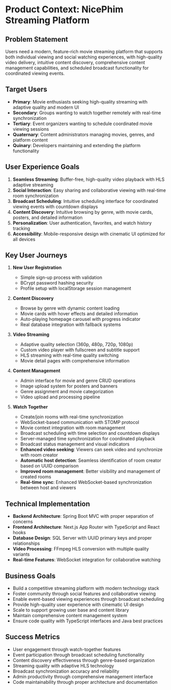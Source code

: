 # Product Context: NicePhim Streaming Platform

## Problem Statement
Users need a modern, feature-rich movie streaming platform that supports both individual viewing and social watching experiences, with high-quality video delivery, intuitive content discovery, comprehensive content management capabilities, and scheduled broadcast functionality for coordinated viewing events.

## Target Users
- **Primary**: Movie enthusiasts seeking high-quality streaming with adaptive quality and modern UI
- **Secondary**: Groups wanting to watch together remotely with real-time synchronization
- **Tertiary**: Event organizers wanting to schedule coordinated movie viewing sessions
- **Quaternary**: Content administrators managing movies, genres, and platform content
- **Quinary**: Developers maintaining and extending the platform functionality

## User Experience Goals
1. **Seamless Streaming**: Buffer-free, high-quality video playback with HLS adaptive streaming
2. **Social Interaction**: Easy sharing and collaborative viewing with real-time room synchronization
3. **Broadcast Scheduling**: Intuitive scheduling interface for coordinated viewing events with countdown displays
4. **Content Discovery**: Intuitive browsing by genre, with movie cards, posters, and detailed information
5. **Personalization**: User authentication, favorites, and watch history tracking
6. **Accessibility**: Mobile-responsive design with cinematic UI optimized for all devices

## Key User Journeys
1. **New User Registration**
   - Simple sign-up process with validation
   - BCrypt password hashing security
   - Profile setup with localStorage session management

2. **Content Discovery**
   - Browse by genre with dynamic content loading
   - Movie cards with hover effects and detailed information
   - Auto-playing homepage carousel with progress indicator
   - Real database integration with fallback systems

3. **Video Streaming**
   - Adaptive quality selection (360p, 480p, 720p, 1080p)
   - Custom video player with fullscreen and subtitle support
   - HLS streaming with real-time quality switching
   - Movie detail pages with comprehensive information

4. **Content Management**
   - Admin interface for movie and genre CRUD operations
   - Image upload system for posters and banners
   - Genre assignment and movie categorization
   - Video upload and processing pipeline

5. **Watch Together**
   - Create/join rooms with real-time synchronization
   - WebSocket-based communication with STOMP protocol
   - Movie context integration with room management
   - Broadcast scheduling with time selection and countdown displays
   - Server-managed time synchronization for coordinated playback
   - Broadcast status management and visual indicators
   - **Enhanced video seeking**: Viewers can seek video and synchronize with room creator
   - **Automatic host detection**: Seamless identification of room creator based on UUID comparison
   - **Improved room management**: Better visibility and management of created rooms
   - **Real-time sync**: Enhanced WebSocket-based synchronization between host and viewers

## Technical Implementation
- **Backend Architecture**: Spring Boot MVC with proper separation of concerns
- **Frontend Architecture**: Next.js App Router with TypeScript and React hooks
- **Database Design**: SQL Server with UUID primary keys and proper relationships
- **Video Processing**: FFmpeg HLS conversion with multiple quality variants
- **Real-time Features**: WebSocket integration for collaborative watching

## Business Goals
- Build a competitive streaming platform with modern technology stack
- Foster community through social features and collaborative viewing
- Enable event-based viewing experiences through broadcast scheduling
- Provide high-quality user experience with cinematic UI design
- Scale to support growing user base and content library
- Maintain comprehensive content management system
- Ensure code quality with TypeScript interfaces and Java best practices

## Success Metrics
- User engagement through watch-together features
- Event participation through broadcast scheduling functionality
- Content discovery effectiveness through genre-based organization
- Streaming quality with adaptive HLS technology
- Broadcast synchronization accuracy and reliability
- Admin productivity through comprehensive management interface
- Code maintainability through proper architecture and documentation


